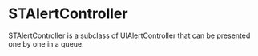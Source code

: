 # STAlertController
STAlertController is a subclass of UIAlertController that can be presented one by one in a queue.

